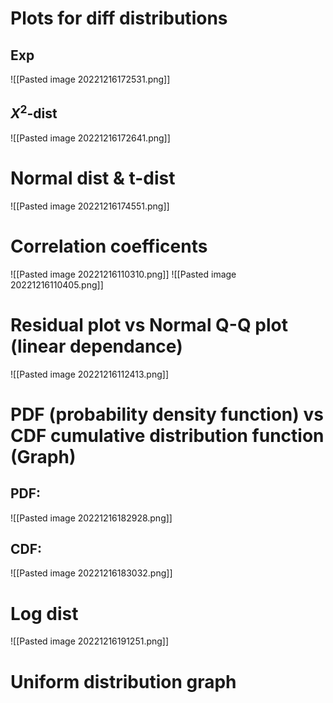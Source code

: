 
# Plots for diff distributions

## Exp
![[Pasted image 20221216172531.png]]

## $X^2$-dist
![[Pasted image 20221216172641.png]]




# Normal dist & t-dist

![[Pasted image 20221216174551.png]]





# Correlation coefficents

![[Pasted image 20221216110310.png]]
![[Pasted image 20221216110405.png]]

# Residual plot vs Normal Q-Q plot (linear dependance)

![[Pasted image 20221216112413.png]]

# PDF (probability density function) vs CDF cumulative distribution function (Graph)
## PDF:
![[Pasted image 20221216182928.png]]

## CDF:
![[Pasted image 20221216183032.png]]


# Log dist
![[Pasted image 20221216191251.png]]

# Uniform distribution graph
